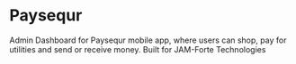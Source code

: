 # Paysequr
Admin Dashboard for Paysequr mobile app, where users can shop, pay for utilities and send or receive money. Built for JAM-Forte Technologies
